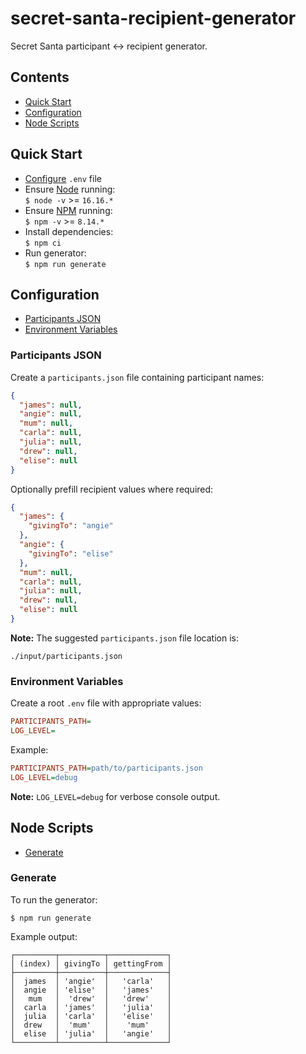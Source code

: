 # secret-santa-recipient-generator

Secret Santa participant ↔︎ recipient generator.

## Contents

- [Quick Start](#quick-start)
- [Configuration](#configuration)
- [Node Scripts](#node-scripts)

## Quick Start

- [Configure](#environment-variables) `.env` file
- Ensure [Node](https://nodejs.org/en/download) running:<br>`$ node -v` >= `16.16.*`
- Ensure [NPM](https://docs.npmjs.com/downloading-and-installing-node-js-and-npm) running:<br>`$ npm -v` >= `8.14.*`
- Install dependencies:<br>
  `$ npm ci`
- Run generator:<br>
  `$ npm run generate`

## Configuration

- [Participants JSON](#participants-json)
- [Environment Variables](#environment-variables)

### Participants JSON

Create a `participants.json` file containing participant names:

```json
{
  "james": null,
  "angie": null,
  "mum": null,
  "carla": null,
  "julia": null,
  "drew": null,
  "elise": null
}
```

Optionally prefill recipient values where required:

```json
{
  "james": {
    "givingTo": "angie"
  },
  "angie": {
    "givingTo": "elise"
  },
  "mum": null,
  "carla": null,
  "julia": null,
  "drew": null,
  "elise": null
}
```

**Note:** The suggested `participants.json` file location is:

```text
./input/participants.json
```

### Environment Variables

Create a root `.env` file with appropriate values:

```ini
PARTICIPANTS_PATH=
LOG_LEVEL=
```

Example:

```ini
PARTICIPANTS_PATH=path/to/participants.json
LOG_LEVEL=debug
```

**Note:** `LOG_LEVEL=debug` for verbose console output.

## Node Scripts

- [Generate](#generate)

### Generate

To run the generator:

```console
$ npm run generate
```

Example output:

```text
┌─────────┬──────────┬─────────────┐
│ (index) │ givingTo │ gettingFrom │
├─────────┼──────────┼─────────────┤
│  james  │ 'angie'  │   'carla'   │
│  angie  │ 'elise'  │   'james'   │
│   mum   │  'drew'  │   'drew'    │
│  carla  │ 'james'  │   'julia'   │
│  julia  │ 'carla'  │   'elise'   │
│  drew   │  'mum'   │    'mum'    │
│  elise  │ 'julia'  │   'angie'   │
└─────────┴──────────┴─────────────┘
```
